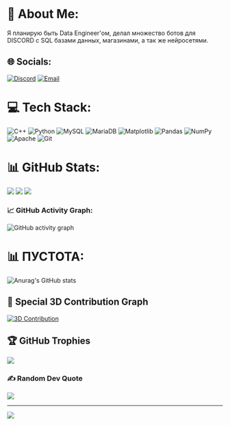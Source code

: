 # 💫 About Me:
Я планирую быть Data Engineer'ом, делал множество ботов для DISCORD с SQL базами данных, магазинами, а так же нейросетями.

## 🌐 Socials:
[![Discord](https://img.shields.io/badge/Discord-%237289DA.svg?logo=discord&logoColor=white)](https://discord.gg/mrwolfhack) 
[![Email](https://img.shields.io/badge/Email-D14836?logo=gmail&logoColor=white)](mailto:gaming1wolf1@gmail.com)

# 💻 Tech Stack:
![C++](https://img.shields.io/badge/c++-%2300599C.svg?style=for-the-badge&logo=c%2B%2B&logoColor=white) 
![Python](https://img.shields.io/badge/python-3670A0?style=for-the-badge&logo=python&logoColor=ffdd54) 
![MySQL](https://img.shields.io/badge/mysql-4479A1.svg?style=for-the-badge&logo=mysql&logoColor=white) 
![MariaDB](https://img.shields.io/badge/MariaDB-003545?style=for-the-badge&logo=mariadb&logoColor=white) 
![Matplotlib](https://img.shields.io/badge/Matplotlib-%23ffffff.svg?style=for-the-badge&logo=Matplotlib&logoColor=black) 
![Pandas](https://img.shields.io/badge/pandas-%23150458.svg?style=for-the-badge&logo=pandas&logoColor=white) 
![NumPy](https://img.shields.io/badge/numpy-%23013243.svg?style=for-the-badge&logo=numpy&logoColor=white) 
![Apache](https://img.shields.io/badge/apache-%23D42029.svg?style=for-the-badge&logo=apache&logoColor=white) 
![Git](https://img.shields.io/badge/git-%23F05033.svg?style=for-the-badge&logo=git&logoColor=white)

# 📊 GitHub Stats:
![](https://github-readme-stats.vercel.app/api?username=mrW0LFHACK&theme=dark&hide_border=false&include_all_commits=true&count_private=true)
![](https://github-readme-streak-stats.herokuapp.com/?user=mrW0LFHACK&theme=dark&hide_border=false)
![](https://github-readme-stats.vercel.app/api/top-langs/?username=mrW0LFHACK&theme=dark&hide_border=false&include_all_commits=true&count_private=true&layout=compact)

### 📈 GitHub Activity Graph:
![GitHub activity graph](https://activity-graph.herokuapp.com/graph?mrW0LFHACK)

# 📊 ПУСТОТА:
![Anurag's GitHub stats](https://github-readme-stats.vercel.app/api?username=mrW0LFHACK&show_icons=true&theme=radical)
## 🌟 Special 3D Contribution Graph
[![3D Contribution](https://github-readme-3d-contributions.vercel.app/api?username=mrW0LFHACK&text=I%20LOVE%20U&theme=radical)](https://github.com/mrW0LFHACK)
## 🏆 GitHub Trophies
![](https://github-profile-trophy.vercel.app/?username=MRWOLFHACK&theme=radical&no-frame=false&no-bg=true&margin-w=4)

### ✍️ Random Dev Quote
![](https://quotes-github-readme.vercel.app/api?type=horizontal&theme=radical)

---
[![](https://visitcount.itsvg.in/api?id=MRWOLFHACK&icon=4&color=6)](https://visitcount.itsvg.in)
